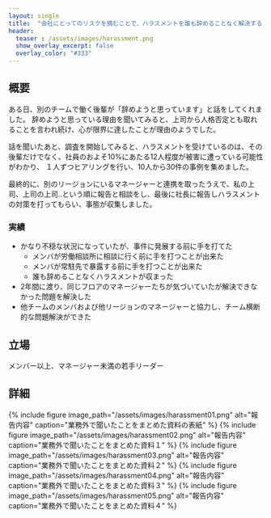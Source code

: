 ```yaml
---
layout: single
title:  "会社にとってのリスクを摘むことで、ハラスメントを誰も辞めることなく解決する"
header:
  teaser : /assets/images/harassment.png
  show_overlay_excerpt: false
  overlay_color: "#333"
---
```


## 概要

ある日、別のチームで働く後輩が「辞めようと思っています」と話をしてくれました。
辞めようと思っている理由を聞いてみると、上司から人格否定とも取れることを言われ続け、心が限界に達したことが理由のようでした。

話を聞いたあと、調査を開始してみると、ハラスメントを受けているのは、その後輩だけでなく、社員のおよそ10%にあたる12人程度が被害に遭っている可能性がわかり、
１人ずつヒアリングを行い、10人から30件の事例を集めました。

最終的に、別のリージョンにいるマネージャーと連携を取ったうえで、私の上司、上司の上司..という順に報告と相談をし、最後に社長に報告しハラスメントの対策を打ってもらい、事態が収集しました。

### 実績

* かなり不穏な状況になっていたが、事件に発展する前に手を打てた
  * メンバが労働相談所に相談に行く前に手を打つことが出来た
  * メンバが常駐先で暴露する前に手を打つことが出来た
  * 誰も辞めることなくハラスメントが収まった
* 2年間に渡り、同じフロアのマネージャーたちが気づいていたが解決できなかった問題を解決した
* 他チームのメンバおよび他リージョンのマネージャーと協力し、チーム横断的な問題解決ができた

## 立場

メンバー以上、マネージャー未満の若手リーダー

## 詳細

{% include figure image_path="/assets/images/harassment01.png" alt="報告内容" caption="業務外で聞いたことをまとめた資料の表紙" %}
{% include figure image_path="/assets/images/harassment02.png" alt="報告内容" caption="業務外で聞いたことをまとめた資料１" %}
{% include figure image_path="/assets/images/harassment03.png" alt="報告内容" caption="業務外で聞いたことをまとめた資料２" %}
{% include figure image_path="/assets/images/harassment04.png" alt="報告内容" caption="業務外で聞いたことをまとめた資料３" %}
{% include figure image_path="/assets/images/harassment05.png" alt="報告内容" caption="業務外で聞いたことをまとめた資料４" %}
